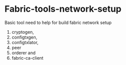# Fabric-tools-network-setup
Basic tool need to help for build fabric network setup
1. cryptogen,
2. configtxgen,
3. configtxlator,
4. peer
5. orderer and
6. fabric-ca-client
